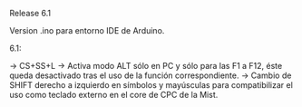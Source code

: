 Release 6.1

Version .ino para entorno IDE de Arduino.

6.1:

-> CS+SS+L -> Activa modo ALT sólo en PC y sólo para las F1 a F12, éste queda desactivado tras el uso de la función correspondiente.
-> Cambio de SHIFT derecho a izquierdo en símbolos y mayúsculas para compatibilizar el uso como teclado externo en el core de CPC de la Mist.
